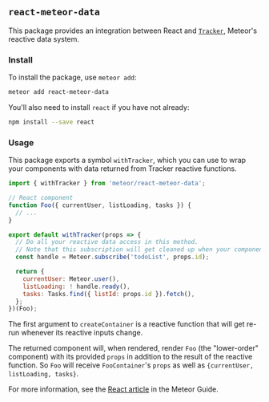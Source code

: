 ## `react-meteor-data`

This package provides an integration between React and [`Tracker`](https://atmospherejs.com/meteor/tracker), Meteor's reactive data system.

### Install

To install the package, use `meteor add`:

```bash
meteor add react-meteor-data
```

You'll also need to install `react` if you have not already:

```bash
npm install --save react
```

### Usage

This package exports a symbol `withTracker`, which you can use to wrap your components with data returned from Tracker reactive functions.

```js
import { withTracker } from 'meteor/react-meteor-data';

// React component
function Foo({ currentUser, listLoading, tasks }) {
  // ...
}

export default withTracker(props => {
  // Do all your reactive data access in this method.
  // Note that this subscription will get cleaned up when your component is unmounted
  const handle = Meteor.subscribe('todoList', props.id);

  return {
    currentUser: Meteor.user(),
    listLoading: ! handle.ready(),
    tasks: Tasks.find({ listId: props.id }).fetch(),
  };
})(Foo);
```
The first argument to `createContainer` is a reactive function that will get re-run whenever its reactive inputs change.

The returned component will, when rendered, render `Foo` (the "lower-order" component) with its provided `props` in addition to the result of the reactive function. So `Foo` will receive `FooContainer`'s `props` as well as `{currentUser, listLoading, tasks}`.

For more information, see the [React article](http://guide.meteor.com/react.html) in the Meteor Guide.
